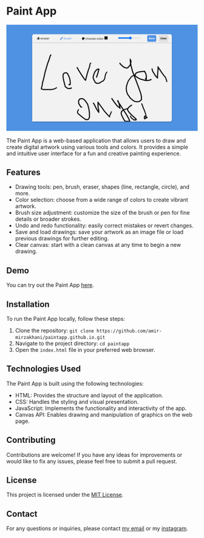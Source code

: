 # Paint App

![Paint App Demo](https://github.com/amir-mirzakhani/paintapp.github.io/blob/main/amir-mirzakhani.github.io_paintapp.github.io_.png)

The Paint App is a web-based application that allows users to draw and create digital artwork using various tools and colors. It provides a simple and intuitive user interface for a fun and creative painting experience.

## Features

- Drawing tools: pen, brush, eraser, shapes (line, rectangle, circle), and more.
- Color selection: choose from a wide range of colors to create vibrant artwork.
- Brush size adjustment: customize the size of the brush or pen for fine details or broader strokes.
- Undo and redo functionality: easily correct mistakes or revert changes.
- Save and load drawings: save your artwork as an image file or load previous drawings for further editing.
- Clear canvas: start with a clean canvas at any time to begin a new drawing.

## Demo

You can try out the Paint App [here](https://amir-mirzakhani.github.io/paintapp.github.io/).

## Installation

To run the Paint App locally, follow these steps:

1. Clone the repository: `git clone https://github.com/amir-mirzakhani/paintapp.github.io.git`
2. Navigate to the project directory: `cd paintapp`
3. Open the `index.html` file in your preferred web browser.

## Technologies Used

The Paint App is built using the following technologies:

- HTML: Provides the structure and layout of the application.
- CSS: Handles the styling and visual presentation.
- JavaScript: Implements the functionality and interactivity of the app.
- Canvas API: Enables drawing and manipulation of graphics on the web page.

## Contributing

Contributions are welcome! If you have any ideas for improvements or would like to fix any issues, please feel free to submit a pull request.

## License

This project is licensed under the [MIT License](LICENSE).

## Contact

For any questions or inquiries, please contact [my email](irhplus98@gmail.com) or my [instagram](https://www.instagram.com/amir._.code/).
